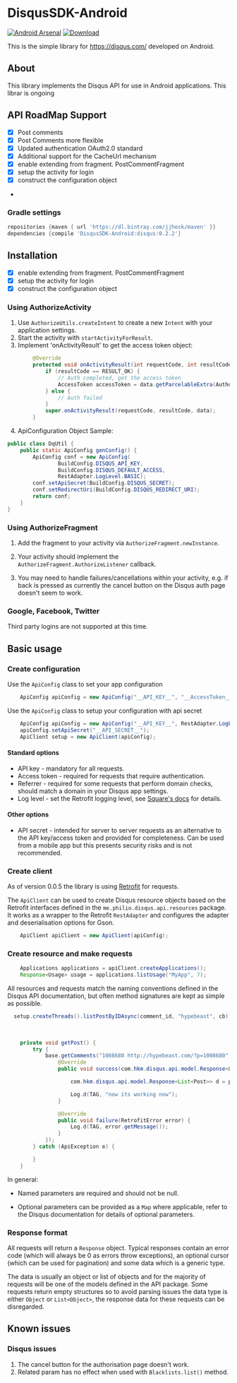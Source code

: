 # DisqusSDK-Android
[![Android Arsenal](https://img.shields.io/badge/Android%20Arsenal-DisqusSDK--Android-brightgreen.svg?style=flat)](http://android-arsenal.com/details/1/1855) [![Download](https://api.bintray.com/packages/jjhesk/maven/disqus/images/download.svg) ](https://bintray.com/jjhesk/maven/disqus/_latestVersion)


This is the simple library for https://disqus.com/ developed on Android.

## About
This library implements the Disqus API for use in Android applications. This librar is ongoing

## API RoadMap Support
- [x] Post comments
- [x] Post Comments more flexible
- [x] Updated authentication OAuth2.0 standard
- [x] Additional support for the CacheUrl mechanism
- [x] enable extending from fragment. PostCommentFragment
- [x] setup the activity for login
- [x] construct the configuration object
 - 
### Gradle settings
```gradle
repositories {maven { url 'https://dl.bintray.com/jjhesk/maven' }}
dependencies {compile 'DisqusSDK-Android:disqus:0.2.2'}
```

## Installation
 - [x] enable extending from fragment. PostCommentFragment
 - [x] setup the activity for login
 - [x] construct the configuration object
 
### Using AuthorizeActivity

1. Use `AuthorizeUtils.createIntent` to create a new `Intent` with your application settings.
2. Start the activity with `startActivityForResult`.
3. Implement 'onActivityResult' to get the access token object:
```java
        @Override
        protected void onActivityResult(int requestCode, int resultCode, Intent data) {
            if (resultCode == RESULT_OK) {
                // Auth completed, get the access token
                AccessToken accessToken = data.getParcelableExtra(AuthorizeActivity.EXTRA_ACCESS_TOKEN);
            } else {
                // Auth failed
            }
            super.onActivityResult(requestCode, resultCode, data);
        }
```
4. ApiConfiguration Object Sample:
```java
public class DqUtil {
    public static ApiConfig genConfig() {
        ApiConfig conf = new ApiConfig(
                BuildConfig.DISQUS_API_KEY,
                BuildConfig.DISQUS_DEFAULT_ACCESS,
                RestAdapter.LogLevel.BASIC);
        conf.setApiSecret(BuildConfig.DISQUS_SECRET);
        conf.setRedirectUri(BuildConfig.DISQUS_REDIRECT_URI);
        return conf;
    }
}
```
### Using AuthorizeFragment

1. Add the fragment to your activity via `AuthorizeFragment.newInstance`.

2. Your activity should implement the `AuthorizeFragment.AuthorizeListener` callback.

3. You may need to handle failures/cancellations within your activity, e.g. if back is pressed as
    currently the cancel button on the Disqus auth page doesn't seem to work.

### Google, Facebook, Twitter

Third party logins are not supported at this time.

## Basic usage

### Create configuration

Use the `ApiConfig` class to set your app configuration
```java
    ApiConfig apiConfig = new ApiConfig("__API_KEY__", "__AccessToken__", LogLevel.BASIC);
```
Use the `ApiConfig` class to setup your configuration with api secret
```java
    ApiConfig apiConfig = new ApiConfig("__API_KEY__", RestAdapter.LogLevel.BASIC);
    apiConfig.setApiSecret("__API_SECRET__");
    ApiClient setup = new ApiClient(apiConfig);
```
#### Standard options

* API key - mandatory for all requests.
* Access token - required for requests that require authentication.
* Referrer - required for some requests that perform domain checks, should match a domain in your
Disqus app settings.
* Log level - set the Retrofit logging level, see [Square's docs](http://square.github.io/retrofit/javadoc/retrofit/RestAdapter.LogLevel.html) for details.

#### Other options

* API secret - intended for server to server requests as an alternative to the API key/access token
and provided for completeness. Can be used from a mobile app but this presents security risks and is
not recommended.

### Create client

As of version 0.0.5 the library is using [Retrofit](http://square.github.io/retrofit/) for requests.

The `ApiClient` can be used to create Disqus resource objects based on the Retrofit interfaces
defined in the `me.philio.disqus.api.resources` package. It works as a wrapper to the Retrofit
`RestAdapter` and configures the adapter and deserialisation options for Gson.
```java
    ApiClient apiClient = new ApiClient(apiConfig);
```
### Create resource and make requests
```java
    Applications applications = apiClient.createApplications();
    Response<Usage> usage = applications.listUsage("MyApp", 7);
```
All resources and requests match the naming conventions defined in the Disqus API documentation, but
often method signatures are kept as simple as possible.


```java
  setup.createThreads().listPostByIDAsync(comment_id, "hypebeast", cb);
  
  
  
    private void getPost() {
        try {
            base.getComments("1008680 http://hypebeast.com/?p=1008680", new Callback<com.hkm.disqus.api.model.Response<List<Post>>>() {
                @Override
                public void success(com.hkm.disqus.api.model.Response<List<Post>> posts, Response response) {

                    com.hkm.disqus.api.model.Response<List<Post>> d = posts;

                    Log.d(TAG, "now its working now");
                }

                @Override
                public void failure(RetrofitError error) {
                    Log.d(TAG, error.getMessage());
                }
            });
        } catch (ApiException e) {

        }
    }

```
In general:

* Named parameters are required and should not be null.

* Optional parameters can be provided as a `Map` where applicable, refer to the Disqus documentation
for details of optional parameters.

### Response format

All requests will return a `Response` object. Typical responses contain an error code (which will
always be 0 as errors throw exceptions), an optional cursor (which can be used for pagination) and
some data which is a generic type.

The data is usually an object or list of objects and for the majority of requests will be one of the
models defined in the API package. Some requests return empty structures so to avoid parsing issues
the data type is either `Object` or `List<Object>`, the response data for these requests can be
disregarded.

## Known issues

### Disqus issues

1. The cancel button for the authorisation page doesn't work.
2. Related param has no effect when used with `Blacklists.list()` method.
